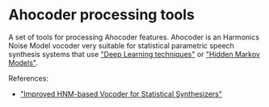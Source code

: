 # Ahocoder processing tools

A set of tools for processing Ahocoder features. Ahocoder is an Harmonics Noise Model vocoder 
very suitable for statistical parametric speech synthesis systems that use ["Deep Learning techniques"]() or ["Hidden Markov Models"]().

References:

* ["Improved HNM-based Vocoder for Statistical Synthesizers"](http://www.isca-speech.org/archive/archive_papers/interspeech_2011/i11_1809.pdf)
